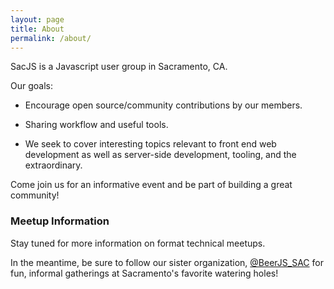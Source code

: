 ```yaml
---
layout: page
title: About
permalink: /about/
---
```


SacJS is a Javascript user group in Sacramento, CA.

Our goals:

* Encourage open source/community contributions by our members.

* Sharing workflow and useful tools.

* We seek to cover interesting topics relevant to front end web development as
  well as server-side development, tooling, and the extraordinary.

Come join us for an informative event and be part of building a great community!

### Meetup Information

Stay tuned for more information on format technical meetups.

In the meantime, be sure to follow our sister organization,
[@BeerJS_SAC](http://twitter.com/beerjs_sac) for fun, informal gatherings at
Sacramento's favorite watering holes!